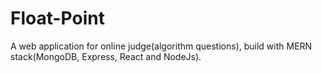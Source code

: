 # Float-Point
A web application for online judge(algorithm questions), build with MERN stack(MongoDB, Express, React and NodeJs).
